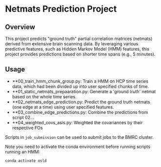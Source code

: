 # Netmats Prediction Project

## Overview
This project predicts "ground truth" partial correlation matrices (netmats) derived from extensive brain scanning data. By leveraging various predictive features, such as Hidden Markov Model (HMM) features, this project provides predictions based on shorter time spans (e.g., 5 minutes).

## Usage

- **00_train_hmm_chunk_group.py: Train a HMM on HCP time series data, which had been divided up into user specified chunks of time.
- **01_static_netmats_prepaaration.py: Generate a 'ground truth' netmat based on the whole time series.
- **02_netmats_edge_prediction.py: Predict the ground truth netmats (one edge at a time) using user specified features.
- **03_combine_edge_predictions.py: Combine the predictions from script 02...
- **04_weighted_covs_asis.py: Weighted the covariances by their respective FOs

Scripts in `job_submission` can be used to submit jobs to the BMRC cluster. 

Note you need to activate the conda environment before running scripts running an HMM:

    conda activate osld
